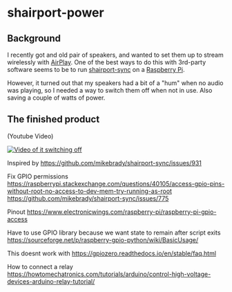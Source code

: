 # shairport-power

## Background
I recently got and old pair of speakers, and wanted to set them up to stream wirelessly with [AirPlay](https://www.apple.com/airplay/). One of the best ways to do this with 3rd-party software seems to be to run [shairport-sync](https://github.com/mikebrady/shairport-sync) on a [Raspberry Pi](https://www.raspberrypi.org/).

However, it turned out that my speakers had a bit of a "hum" when no audio was playing, so I needed a way to switch them off when not in use. Also saving a couple of watts of power.

## The finished product
(Youtube Video)

[![Video of it switching off](http://img.youtube.com/vi/Is1vkanx2_s/0.jpg)](http://www.youtube.com/watch?v=Is1vkanx2_s)






Inspired by
https://github.com/mikebrady/shairport-sync/issues/931

Fix GPIO permissions
https://raspberrypi.stackexchange.com/questions/40105/access-gpio-pins-without-root-no-access-to-dev-mem-try-running-as-root
https://github.com/mikebrady/shairport-sync/issues/775

Pinout
https://www.electronicwings.com/raspberry-pi/raspberry-pi-gpio-access

Have to use GPIO library because we want state to remain after script exits
https://sourceforge.net/p/raspberry-gpio-python/wiki/BasicUsage/

This doesnt work with https://gpiozero.readthedocs.io/en/stable/faq.html

How to connect a relay
https://howtomechatronics.com/tutorials/arduino/control-high-voltage-devices-arduino-relay-tutorial/
